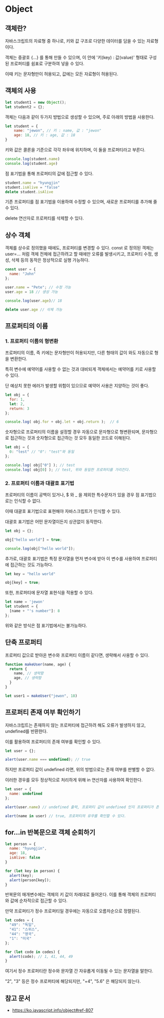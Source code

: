 # Object

## 객체란?

자바스크립트의 자료형 중 하나로, 키와 값 구조로 다양한 데이터를 담을 수 있는 자료형이다.

객체는 중괄호 {...} 를 통해 만들 수 있으며, 이 안에 '키(key) : 값(value)' 형태로 구성된 프로퍼티를 쉼표로 구분하여 넣을 수 있다. 

이때 키는 문자형만이 허용되고, 값에는 모든 자료형이 허용된다. 

## 객체의 사용

```jsx
let student1 = new Object();
let student2 = {};
```

객체는 다음과 같이 두가지 방법으로 생성할 수 있으며, 주로 아래의 방법을 사용한다.

```jsx
let student = {
    name: "jewon", // 키 : name, 값 : "jewon"
    age: 18, // 키 : age, 값 : 18
}
```

키와 값은 콜론을 기준으로 각각 좌우에 위치하며, 이 둘을 프로퍼티라고 부른다. 

```jsx
console.log(student.name)
console.log(student.age)
```

점 표기법을 통해 프로퍼티의 값에 접근할 수 있다. 

```jsx
student.name = "hyungjin"
student.isAlive = "false"
delete student.isAlive
```

기존 프로퍼티를 점 표기법을 이용하여 수정할 수 있으며, 새로운 프로퍼티를 추가해 줄 수 있다.

delete 연산자로 프로퍼티를 삭제할 수 있다. 

## 상수 객체

객체를 상수로 정의했을 때에도, 프로퍼티를 변경할 수 있다. const 로 정의된 객체는 user=... 처럼 객체 전체에 접근하려고 할 때에만 오류를 발생시키고, 프로퍼티 수정, 생성, 삭제 등의 동작은 정상적으로 실행 가능하다.

```jsx
const user = {
  name: "John"
};

user.name = "Pete"; // 수정 가능
user.age = 18 // 생성 가능

console.log(user.age)// 18

delete user.age // 삭제 가능
```

## 프로퍼티의 이름

### 1. 프로퍼티 이름의 형변환

프로퍼티의 이름, 즉 키에는 문자형만이 허용되지만, 다른 형태의 값이 와도 자동으로 형을 변환한다.

특히 변수에 예약어를 사용할 수 없는 것과 대비되게 객체에서는 예약어를 키로 사용할 수 있다. 

단 예상치 못한 에러가 발생할 위험이 있으므로 예약어 사용은 지양하는 것이 좋다.

```jsx 
let obj = {
  for: 1,
  let: 2,
  return: 3
};

console.log( obj.for + obj.let + obj.return );  // 6
```

숫자형으로 프로퍼티의 이름을 설정할 경우 자동으로 문자형으로 형변환되며, 문자형으로 접근하는 것과 숫자형으로 접근하는 것 모두 동일한 코드로 이해된다.

```jsx
let obj = {
  0: "test" // "0": "test"와 동일
};

console.log( obj["0"] ); // test
console.log( obj[0] ); // test, 위와 동일한 프로퍼티를 가리킨다.
```

### 2. 프로퍼티 이름과 대괄호 표기법

프로퍼티의 이름이 공백이 있거나, $ 와 _ 을 제외한 특수문자가 있을 경우 점 표기법으로는 인식할 수 없다. 

이때 대괄호 표기법으로 표현해야 자바스크립트가 인식할 수 있다.

대괄호 표기법은 어떤 문자열이든지 상관없이 동작한다.

```jsx
let obj = {};

obj["hello world"] = true;

console.log(obj["hello world"]);
```

추가로, 대괄호 표기법은 특정 문자열을 먼저 변수에 받아 이 변수를 사용하여 프로퍼티에 접근하는 것도 가능하다.

```jsx 
let key = "hello world"

obj[key] = true;
```

또한, 프로퍼티에 문자열 표현식을 적용할 수 있다.

```jsx
let name = 'jewon'
let student = {
  [name + "'s number"]: 8
};
```

위와 같은 방식은 점 표기법에서는 불가능하다.

## 단축 프로퍼티

프로퍼티 값으로 받아온 변수와 프로퍼티 이름이 같다면, 생략해서 사용할 수 있다. 

```jsx
function makeUser(name, age) {
  return {
    name, // 생략함
    age, // 생략함
  }
}

let user1 = makeUser("jewon", 18)
```

## 프로퍼티 존재 여부 확인하기

자바스크립트는 존재하지 않는 프로퍼티에 접근하려 해도 오류가 발생하지 않고, undefined를 반환한다.

이를 활용하여 프로퍼티의 존재 여부를 확인할 수 있다.

```jsx
let user = {};

alert(user.name === undefined); // true
```

하지만 프로퍼티 값이 undefined 라면, 위의 방법으로는 존재 여부를 판별할 수 없다. 

이러한 경우를 모두 정상적으로 처리하게 위해 in 연산자를 사용하여 확인한다. 

```jsx
let user = {
  name: undefined
};

alert(user.name) // undefined 출력, 프로퍼티 값이 undefined 인지 프로퍼티가 존재하지 않는지 판별할 수 없다.

alert(name in user) // true, 프로퍼티의 유무를 확인할 수 있다.
```

## for...in 반복문으로 객체 순회하기

```jsx
let person = {
  name: "hyungjin",
  age: 18,
  isAlive: false
}

for (let key in person) {
  alert(key);
  alert(person[key]);
}
```

반복문의 매개변수에는 객체의 키 값이 차례대로 들어온다. 이를 통해 객체의 프로퍼티와 값에 순차적으로 접근할 수 있다. 

만약 프로퍼티가 정수 프로퍼티일 경우에는 자동으로 오름차순으로 정렬된다. 

```jsx
let codes = {
  "49": "독일",
  "41": "스위스",
  "44": "영국",
  "1": "미국"
};

for (let code in codes) {
  alert(code); // 1, 41, 44, 49
}
```

여기서 정수 프로퍼티란 정수와 문자열 간 자유롭게 이동될 수 있는 문자열을 말한다. 

"2", "3" 등은 정수 프로퍼티에 해당되지만, "+4", "5.6" 은 해당되지 않는다.

## 참고 문서

- https://ko.javascript.info/object#ref-807